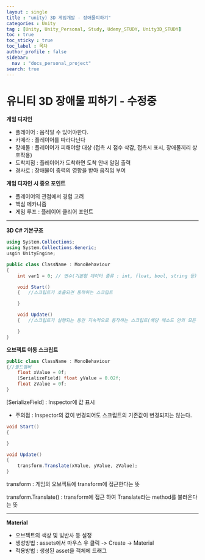 ```yaml
---
layout : single
title : "unity) 3D 게임개발 - 장애물피하기"
categories : Unity
tag : [Unity, Unity_Personal, Study, Udemy_STUDY, Unity3D_STUDY]
toc : true
toc_sticky : true
toc_label : 목차
author_profile : false
sidebar:
  nav : "docs_personal_project"
search: true
---
```

# 유니티 3D 장애물 피하기 - 수정중

**게임 디자인**

- 플레이어 : 움직일 수 있어야한다.
- 카메라 :  플레이어를 따라다닌다
- 장애물 : 플레이어가 피해야할 대상 (접촉 시 점수 삭감, 접촉시 표시, 장애물끼리 상호작용)
- 도착지점 : 플레이어가 도착하면 도착 안내 알림 출력
- 경사로 : 장애물이 중력의 영향을 받아 움직임 부여

**게임 디자인 시 중요 포인트**

- 플레이어의 관점에서 경험 고려
- 핵심 메카니즘
- 게임 루프 : 플레이어 클리어 포인트

---

**3D C# 기본구조**

```C#
using System.Collections;
using System.Collections.Generic;
usgin UnityEngine;

public class ClassName : MonoBehaviour
{
	int var1 = 0; // 변수(기본형 데이터 종류 : int, float, bool, string 등)

    void Start()
	{	//스크립트가 호출되면 동작하는 스크립트

    }

    void Update()
	{	//스크립트가 실행되는 동안 지속적으로 동작하는 스크립트(해당 메소드 안의 모든 소스는 한 프레임 안에 실행된다.)

    }
}

```

**오브젝트 이동 스크립트**

```C#
public class ClassName : MonoBehaviour
{//필드맴버
	float xValue = 0f;
	[SerializeField] float yValue = 0.02f;
	float zValue = 0f;
}
```

[SerializeField] : Inspector에 값 표시

- 주의점 : Inspector의 값이 변경되어도 스크립트의 기존값이 변경되지는 않는다.

```c#
void Start()
{

}
```


```C#
void Update()
{
	transform.Translate(xValue, yValue, zValue);
}
```

transform : 게임의 오브젝트에 transform에 접근한다는 뜻

transform.Translate() : transform에 접근 하여 Translate라는 method를 불러온다는 뜻

---

**Material**

- 오브젝트의 색상 및 빛반사 등 설정
- 생성방법 : assets에서 마우스 우 클릭 -> Create -> Material
- 적용방법 : 생성된 asset을 객체에 드래그
